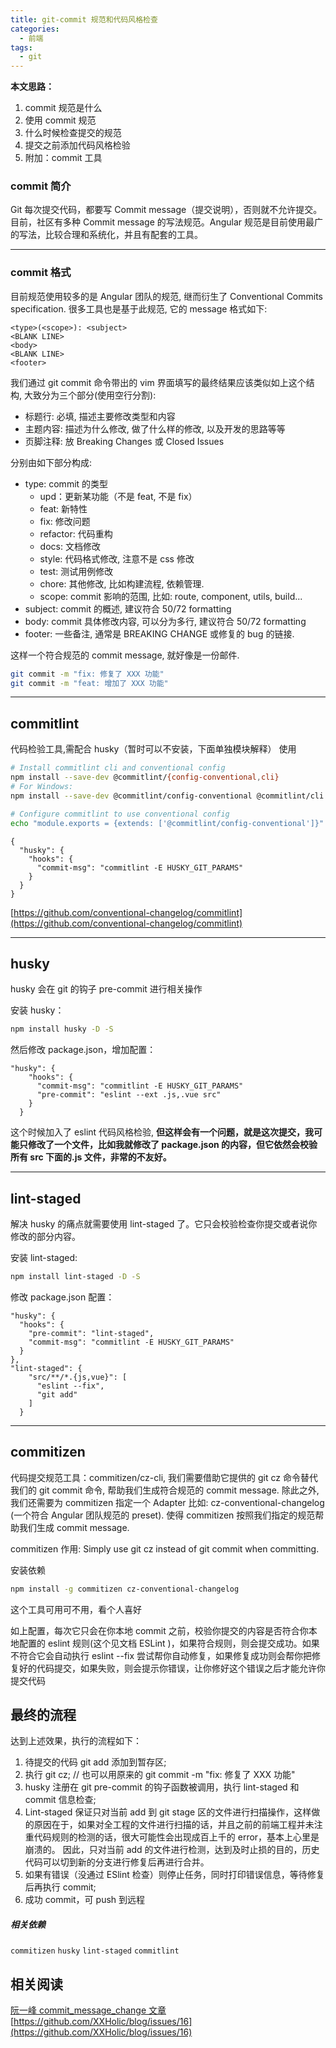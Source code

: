 ```yaml
---
title: git-commit 规范和代码风格检查
categories:
  - 前端
tags:
  - git
---
```


**本文思路：**

1. commit 规范是什么
2. 使用 commit 规范
3. 什么时候检查提交的规范
4. 提交之前添加代码风格检验
5. 附加：commit 工具

### commit 简介

Git 每次提交代码，都要写 Commit message（提交说明），否则就不允许提交。
目前，社区有多种 Commit message 的写法规范。Angular 规范是目前使用最广的写法，比较合理和系统化，并且有配套的工具。

---

### commit 格式

目前规范使用较多的是 Angular 团队的规范, 继而衍生了 Conventional Commits specification. 很多工具也是基于此规范, 它的 message 格式如下:

```
<type>(<scope>): <subject>
<BLANK LINE>
<body>
<BLANK LINE>
<footer>

```

我们通过 git commit 命令带出的 vim 界面填写的最终结果应该类似如上这个结构, 大致分为三个部分(使用空行分割):

- 标题行: 必填, 描述主要修改类型和内容
- 主题内容: 描述为什么修改, 做了什么样的修改, 以及开发的思路等等
- 页脚注释: 放 Breaking Changes 或 Closed Issues

分别由如下部分构成:

- type: commit 的类型
  - upd：更新某功能（不是 feat, 不是 fix）
  - feat: 新特性
  - fix: 修改问题
  - refactor: 代码重构
  - docs: 文档修改
  - style: 代码格式修改, 注意不是 css 修改
  - test: 测试用例修改
  - chore: 其他修改, 比如构建流程, 依赖管理.
  - scope: commit 影响的范围, 比如: route, component, utils, build...
- subject: commit 的概述, 建议符合 50/72 formatting
- body: commit 具体修改内容, 可以分为多行, 建议符合 50/72 formatting
- footer: 一些备注, 通常是 BREAKING CHANGE 或修复的 bug 的链接.

这样一个符合规范的 commit message, 就好像是一份邮件.

```bash
git commit -m "fix: 修复了 XXX 功能"
git commit -m "feat: 增加了 XXX 功能"
```

---

## commitlint

代码检验工具,需配合 husky（暂时可以不安装，下面单独模块解释） 使用

```bash
# Install commitlint cli and conventional config
npm install --save-dev @commitlint/{config-conventional,cli}
# For Windows:
npm install --save-dev @commitlint/config-conventional @commitlint/cli

# Configure commitlint to use conventional config
echo "module.exports = {extends: ['@commitlint/config-conventional']}" > commitlint.config.js
```

```
{
  "husky": {
    "hooks": {
      "commit-msg": "commitlint -E HUSKY_GIT_PARAMS"
    }
  }
}
```

[https://github.com/conventional-changelog/commitlint](https://github.com/conventional-changelog/commitlint)

---

## husky

husky 会在 git 的钩子 pre-commit 进行相关操作

安装 husky：

```bash
npm install husky -D -S
```

然后修改 package.json，增加配置：

```
"husky": {
    "hooks": {
      "commit-msg": "commitlint -E HUSKY_GIT_PARAMS"
      "pre-commit": "eslint --ext .js,.vue src"
    }
  }
```

这个时候加入了 eslint 代码风格检验, **但这样会有一个问题，就是这次提交，我可能只修改了一个文件，比如我就修改了 package.json 的内容，但它依然会校验所有 src 下面的.js 文件，非常的不友好。**

---

## lint-staged

解决 husky 的痛点就需要使用 lint-staged 了。它只会校验检查你提交或者说你修改的部分内容。

安装 lint-staged:

```bash
npm install lint-staged -D -S
```

修改 package.json 配置：

```
"husky": {
  "hooks": {
    "pre-commit": "lint-staged",
    "commit-msg": "commitlint -E HUSKY_GIT_PARAMS"
  }
},
"lint-staged": {
    "src/**/*.{js,vue}": [
      "eslint --fix",
      "git add"
    ]
  }
```

---

## commitizen

代码提交规范工具：commitizen/cz-cli, 我们需要借助它提供的 git cz 命令替代我们的 git commit 命令, 帮助我们生成符合规范的 commit message.
除此之外, 我们还需要为 commitizen 指定一个 Adapter 比如: cz-conventional-changelog (一个符合 Angular 团队规范的 preset). 使得 commitizen 按照我们指定的规范帮助我们生成 commit message.

commitizen 作用: Simply use git cz instead of git commit when committing.

安装依赖

```bash
npm install -g commitizen cz-conventional-changelog
```

这个工具可用可不用，看个人喜好

如上配置，每次它只会在你本地 commit 之前，校验你提交的内容是否符合你本地配置的 eslint 规则(这个见文档 ESLint )，如果符合规则，则会提交成功。如果不符合它会自动执行 eslint --fix 尝试帮你自动修复，如果修复成功则会帮你把修复好的代码提交，如果失败，则会提示你错误，让你修好这个错误之后才能允许你提交代码

## 最终的流程

达到上述效果，执行的流程如下：

1. 待提交的代码 git add 添加到暂存区;
2. 执行 git cz; // 也可以用原来的 git commit -m "fix: 修复了 XXX 功能"
3. husky 注册在 git pre-commit 的钩子函数被调用，执行 lint-staged 和 commit 信息检查;
4. Lint-staged 保证只对当前 add 到 git stage 区的文件进行扫描操作，这样做的原因在于，如果对全工程的文件进行扫描的话，并且之前的前端工程并未注重代码规则的检测的话，很大可能性会出现成百上千的 error，基本上心里是崩溃的。
   因此，只对当前 add 的文件进行检测，达到及时止损的目的，历史代码可以切到新的分支进行修复后再进行合并。
5. 如果有错误（没通过 ESlint 检查）则停止任务，同时打印错误信息，等待修复后再执行 commit;
6. 成功 commit，可 push 到远程

##### 相关依赖

`commitizen` `husky` `lint-staged` `commitlint`

## 相关阅读

[阮一峰 commit_message_change 文章](https://www.ruanyifeng.com/blog/2016/01/commit_message_change_log.html)
[https://github.com/XXHolic/blog/issues/16](https://github.com/XXHolic/blog/issues/16)
